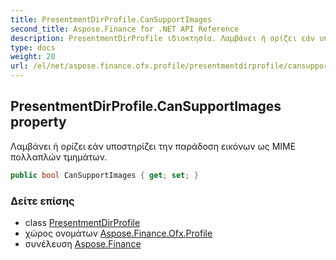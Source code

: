 ```yaml
---
title: PresentmentDirProfile.CanSupportImages
second_title: Aspose.Finance for .NET API Reference
description: PresentmentDirProfile ιδιοκτησία. Λαμβάνει ή ορίζει εάν υποστηρίζει την παράδοση εικόνων ως MIME πολλαπλών τμημάτων.
type: docs
weight: 20
url: /el/net/aspose.finance.ofx.profile/presentmentdirprofile/cansupportimages/
---
```

## PresentmentDirProfile.CanSupportImages property

Λαμβάνει ή ορίζει εάν υποστηρίζει την παράδοση εικόνων ως MIME πολλαπλών τμημάτων.

```csharp
public bool CanSupportImages { get; set; }
```

### Δείτε επίσης

* class [PresentmentDirProfile](../)
* χώρος ονομάτων [Aspose.Finance.Ofx.Profile](../../presentmentdirprofile/)
* συνέλευση [Aspose.Finance](../../../)


